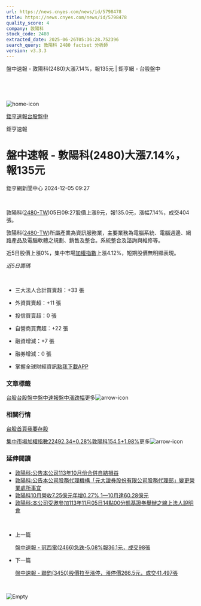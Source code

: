 ```yaml
---
url: https://news.cnyes.com/news/id/5798478
title: https://news.cnyes.com/news/id/5798478
quality_score: 4
company: 敦陽科
stock_code: 2480
extracted_date: 2025-06-26T05:36:28.752396
search_query: 敦陽科 2480 factset 分析師
version: v3.3.3
---
```


盤中速報 - 敦陽科(2480)大漲7.14%，報135元 | 鉅亨網 - 台股盤中

‌

‌

![home-icon](/assets/icons/breadCrumb/symbol-icon-home.svg)

[鉅亨速報](/news/cat/anue_live)[台股盤中](/news/cat/tw_live)

鉅亨速報

# 盤中速報 - 敦陽科(2480)大漲7.14%，報135元

鉅亨網新聞中心 2024-12-05 09:27

‌

敦陽科([2480-TW](https://www.cnyes.com/twstock/2480))05日09:27股價上漲9元，報135.0元，漲幅7.14%，成交404張。

敦陽科([2480-TW](https://www.cnyes.com/twstock/2480))所屬產業為資訊服務業，主要業務為電腦系統、電腦週邊、網路產品及電腦軟體之規劃、銷售及整合。系統整合及諮詢與維修等。

近5日股價上漲0%，集中市場[加權指數](https://invest.cnyes.com/index/TWS/TSE01)上漲4.12%，短期股價無明顯表現。

*近5日籌碼*

‌

* 三大法人合計買賣超：+33 張
* 外資買賣超：+11 張
* 投信買賣超：0 張
* 自營商買賣超：+22 張
* 融資增減：+7 張
* 融券增減：0 張

* 掌握全球財經資訊[點我下載APP](http://www.cnyes.com/app/?utm_source=mweb&utm_medium=HamMenuBanner&utm_campaign=fixed&utm_content=entr)

### 文章標籤

[台股](https://news.cnyes.com/tag/台股 "台股")[台股盤中](https://news.cnyes.com/tag/台股盤中 "台股盤中")[盤中速報](https://news.cnyes.com/tag/盤中速報 "盤中速報")[盤中漲跌幅](https://news.cnyes.com/tag/盤中漲跌幅 "盤中漲跌幅")更多![arrow-icon](/assets/icons/arrows/arrow-down.svg)

### 相關行情

[台股首頁](https://www.cnyes.com/twstock)[我要存股](https://supr.link/8OHaU)

[集中市場加權指數22492.34+0.28%](https://invest.cnyes.com/index/TWS/TSE01)[敦陽科154.5+1.98%](https://www.cnyes.com/twstock/2480)更多![arrow-icon](/assets/icons/arrows/arrow-down.svg)

### 延伸閱讀

* [敦陽科:公告本公司113年10月份合併自結損益](/news/id/5794065)
* [敦陽科:公告本公司股務代理機構「元大證券股份有限公司股務代理部」變更營業處所事宜](/news/id/5785011)
* [敦陽科10月營收7.25億元年增0.27% 1—10月達60.28億元](/news/id/5771002)
* [敦陽科:本公司受邀參加113年11月05日14點00分凱基證券舉辦之線上法人說明會](/news/id/5762687)

‌

* 上一篇

  [盤中速報 - 冠西電(2466)急跌-5.08%報36.1元，成交98張](/news/id/5798654)
* 下一篇

  [盤中速報 - 聯鈞(3450)股價拉至漲停，漲停價266.5元，成交41,497張](/news/id/5797712)

‌

![Empty](/assets/icons/skeleton/empty-image.svg)

‌